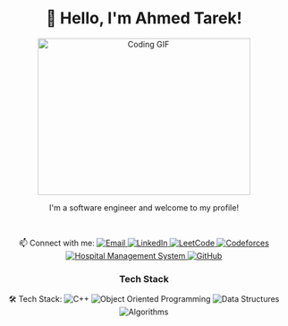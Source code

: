 <h1 align="center">🚀 Hello, I'm Ahmed Tarek!</h1>
<p align="center">
  <img src="https://media.giphy.com/media/26BRv0ThflsHCp0B6/giphy.gif" alt="Coding GIF" width="380" height="280">
</p>
<p align="center">I'm a software engineer and welcome to my profile!</p>
<br/>
<p align="center">
  📫 Connect with me: 
  <a href="mailto:at744245@gmail.com">
    <img alt="Email" src="https://img.shields.io/badge/Email-D14836?style=flat-square&logo=gmail&logoColor=white" />
  </a>
  <a href="https://www.linkedin.com/in/ahmed-tarek-a3063019b">
    <img alt="LinkedIn" src="https://img.shields.io/badge/LinkedIn-0077B5?style=flat-square&logo=linkedin&logoColor=white" />
  </a>
  <a href="https://leetcode.com/at744245/">
    <img alt="LeetCode" src="https://img.shields.io/badge/LeetCode-FFA116?style=flat-square&logo=leetcode&logoColor=white" />
  </a>
  <a href="https://codeforces.com/profile/midoxmax">
    <img alt="Codeforces" src="https://img.shields.io/badge/Codeforces-1F8ACB?style=flat-square&logo=codeforces&logoColor=white" />
  </a>
  <a href="https://github.com/Mido191020/Hospital-management-system">
    <img alt="Hospital Management System" src="https://img.shields.io/badge/Hospital%20Management%20System-2B9EB3?style=flat-square&logo=github&logoColor=white" />
  </a>
  <a href="https://github.com/Mido191020/">
    <img alt="GitHub" src="https://img.shields.io/badge/GitHub-181717?style=flat-square&logo=github&logoColor=white" />
  </a>
</p>
<h3 align="center">Tech Stack</h3>
<p align="center">
  🛠 Tech Stack:
  <img alt="C++" src="https://img.shields.io/badge/C++-00599C?style=flat-square&logo=c%2B%2B&logoColor=white" />
  <img alt="Object Oriented Programming" src="https://img.shields.io/badge/Object%20Oriented%20Programming-EE4C2C?style=flat-square&logo=c%2B%2B&logoColor=white" />
  <img alt="Data Structures" src="https://img.shields.io/badge/Data%20Structures-FF6B6B?style=flat-square&logo=treehouse&logoColor=white" />
  <img alt="Algorithms" src="https://img.shields.io/badge/Algorithms-0081CB?style=flat-square&logo=code&logoColor=white" />
</p>
<p align="center">
  <img src="https://readme-typing-svg.demolab.com/?lines=Welcome+to+my+profile!;I'm+a+software+engineer;Nice+to+meet+you!&center
